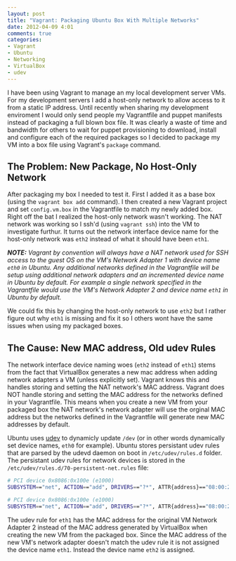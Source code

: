 ```yaml
---
layout: post
title: "Vagrant: Packaging Ubuntu Box With Multiple Networks"
date: 2012-04-09 4:01
comments: true
categories:
- Vagrant
- Ubuntu
- Networking
- VirtualBox
- udev
---
```


I have been using Vagrant to manage an my local development server VMs. For my development servers I add a
host-only network to allow access to it from a static IP address. Until recently when sharing my development
enviroment I would only send people my Vagrantfile and puppet manifests instead of packaging a full blown box
file. It was clearly a waste of time and bandwidth for others to wait for puppet provisioning to download,
install and configure each of the required packages so I decided to package my VM into a box file using
Vagrant's `package` command.

## The Problem: New Package, No Host-Only Network

After packaging my box I needed to test it. First I added it as a base box (using the `vagrant box add`
command). I then created a new Vagrant project and set `config.vm.box` in the Vagrantfile to match
my newly added box. Right off the bat I realized the host-only network wasn't working. The NAT network
was working so I ssh'd (using `vagrant ssh`) into the VM to investigate furthur. It turns out the network
interface device name for the host-only network was `eth2` instead of what it should have been `eth1`.

_**NOTE:** Vagrant by convention will always have a NAT network used for SSH access to the guest OS on
the VM's Network Adapter 1 with device name `eth0` in Ubuntu. Any additional networks defined in the
Vagrantfile will be setup using additional network adapters and an incremented device name in Ubuntu
by default. For example a single network specified in the Vagrantfile would use the VM's Network
Adapter 2 and device name `eth1` in Ubuntu by default._

We could fix this by changing the host-only network to use `eth2` but I rather figure out why `eth1`
is missing and fix it so I others wont have the same issues when using my packaged boxes.

## The Cause: New MAC address, Old udev Rules

The network interface device naming woes (`eth2` instead of `eth1`) stems from the fact that VirtualBox
generates a new mac address when adding network adapters a VM (unless explicitly set). Vagrant knows this
and handles storing and setting the NAT network's MAC address. Vagrant does NOT handle storing and
setting the MAC address for the networks defined in your Vagrantfile. This means when you create a new
VM from your packaged box the NAT network's network adapter will use the orginal MAC address but the
networks defined in the Vagrantfile will generate new MAC addresses by default.

Ubuntu uses [udev](http://wiki.debian.org/udev) to dynamicly update `/dev` (or in other words dynamically
set device names, `eth0` for example). Ubuntu stores persistant udev rules that are parsed by the udevd
daemon on boot in `/etc/udev/rules.d` folder. The persistant udev rules for network devices is stored in
the `/etc/udev/rules.d/70-persistent-net.rules` file:

``` bash /etc/udev/rules.d/70-persistent-net.rules
# PCI device 0x8086:0x100e (e1000)
SUBSYSTEM=="net", ACTION=="add", DRIVERS=="?*", ATTR{address}=="08:00:27:57:fd:7b", ATTR{dev_id}=="0x0", ATTR{type}=="1", KERNEL=="eth*", NAME="eth0"

# PCI device 0x8086:0x100e (e1000)
SUBSYSTEM=="net", ACTION=="add", DRIVERS=="?*", ATTR{address}=="08:00:27:53:22:32", ATTR{dev_id}=="0x0", ATTR{type}=="1", KERNEL=="eth*", NAME="eth1"
```

The udev rule for `eth1` has the MAC address for the original VM Network Adapter 2 instead of the MAC
address generated by VirtualBox when creating the new VM from the packaged box. Since the MAC address
of the new VM's network adapter doesn't match the udev rule it is not assigned the device name `eth1`.
Instead the device name `eth2` is assigned.
